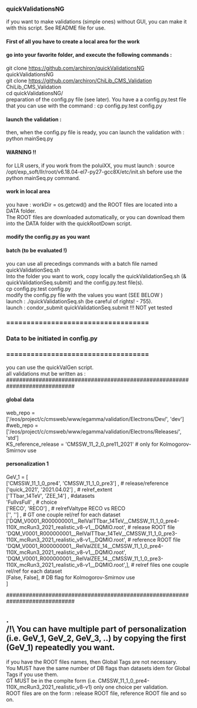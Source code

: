 ### quickValidationsNG

if you want to make validations (simple ones) without GUI, you can make it with this script. See README file for use.

#### First of all you have to create a local area for the work
#### go into your favorite folder, and execute the following commands :
git clone https://github.com/archiron/quickValidationsNG quickValidationsNG  
git clone https://github.com/archiron/ChiLib_CMS_Validation ChiLib_CMS_Validation  
cd quickValidationsNG/  
preparation of the config.py file (see later). You have a a config.py.test file that you can use with the command : cp config.py.test config.py  

#### launch the validation :
then, when the config.py file is ready, you can launch the validation with :  
python mainSeq.py

#### WARNING !!
for LLR users, if you work from the poluiXX, you must launch :
source /opt/exp_soft/llr/root/v6.18.04-el7-py27-gcc8X/etc/init.sh
before use the python mainSeq.py command.

#### work in local area 
you have : workDir = os.getcwd() and the ROOT files are located into a DATA folder.  
The ROOT files are downloaded automatically, or you can download them into the DATA folder with the quickRootDown script.  

#### modify the config.py as you want

#### batch (to be evaluated !)
you can use all precedings commands with a batch file named quickValidationSeq.sh  
Into the folder you want to work, copy locally the quickValidationSeq.sh (& quickValidationSeq.submit) and the config.py.test file(s).  
cp config.py.test config.py  
modify the config.py file with the values you want (SEE BELOW )  
launch : ./quickValidationSeq.sh (be careful of rights! - 755).  
launch : condor_submit quickValidationSeq.submit !!! NOT yet tested  

### ===================================
### Data to be initiated in config.py
### ===================================
you can use the quickValGen script.  
all validations mut be written as :  
#############################################################################  
#### global data
web_repo = ['/eos/project/c/cmsweb/www/egamma/validation/Electrons/Dev/', 'dev']  
#web_repo = ['/eos/project/c/cmsweb/www/egamma/validation/Electrons/Releases/', 'std']  
KS_reference_release = 'CMSSW_11_2_0_pre11_2021' # only for Kolmogorov-Smirnov use  

#### personalization 1
GeV_1 = [  
['CMSSW_11_1_0_pre4', 'CMSSW_11_1_0_pre3'] , # release/reference  
['quick_2021', '2021.04.02'] , # relref_extent  
['TTbar_14TeV', 'ZEE_14'] ,  #datasets  
'FullvsFull' , # choice  
['RECO', 'RECO'] , # relrefValtype RECO vs RECO  
['', ''] ,  # GT one couple rel/ref for each dataset  
['DQM_V0001_R000000001__RelValTTbar_14TeV__CMSSW_11_1_0_pre4-110X_mcRun3_2021_realistic_v8-v1__DQMIO.root', # release ROOT file  
 'DQM_V0001_R000000001__RelValTTbar_14TeV__CMSSW_11_1_0_pre3-110X_mcRun3_2021_realistic_v8-v1__DQMIO.root', # reference ROOT file  
 'DQM_V0001_R000000001__RelValZEE_14__CMSSW_11_1_0_pre4-110X_mcRun3_2021_realistic_v8-v1__DQMIO.root',  
 'DQM_V0001_R000000001__RelValZEE_14__CMSSW_11_1_0_pre3-110X_mcRun3_2021_realistic_v8-v1__DQMIO.root',], # relref files one couple rel/ref for each dataset  
[False, False], # DB flag for Kolmogorov-Smirnov use  
]  

#############################################################################

 .  
/!\ You can have multiple part of personalization (i.e. GeV_1, GeV_2, GeV_3, ..) by copying the first (GeV_1) repeatedly you want.  
---  

if you have the ROOT files names, then Global Tags are not necessary.   
You MUST have the same number of DB flags than datasets idem for Global Tags if you use them.   
GT MUST be in the complte form (i.e. CMSSW_11_1_0_pre4-110X_mcRun3_2021_realistic_v8-v1) only one choice per validation.  
ROOT files are on the form : release ROOT file, reference ROOT file and so on.  
